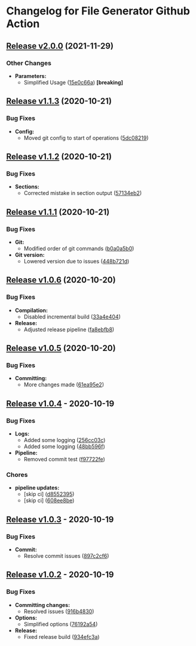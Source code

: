 # Changelog for File Generator Github Action

## [Release v2.0.0](https://github.com/danpetitt/changelog-file-generator/releases/tag/v2.0.0) (2021-11-29)

### Other Changes

* **Parameters:**
  * Simplified Usage ([15e0c66a](https://github.com/danpetitt/changelog-file-generator/commit/15e0c66a2bc0ed6eebd4c56def0323f8757e3e97)) **[breaking]**


## [Release v1.1.3](https://github.com/danpetitt/changelog-file-generator/releases/tag/v1.1.3) (2020-10-21)

### Bug Fixes

* **Config:**
  * Moved git config to start of operations ([5dc08219](https://github.com/danpetitt/changelog-file-generator/commit/5dc082194d0d51780c129ae035be495a7115dc8a))


## [Release v1.1.2](https://github.com/danpetitt/changelog-file-generator/releases/tag/v1.1.2) (2020-10-21)

### Bug Fixes

* **Sections:**
  * Corrected mistake in section output ([57134eb2](https://github.com/danpetitt/changelog-file-generator/commit/57134eb2cd18bedf65cb9012aff7d6169b018e3e))


## [Release v1.1.1](https://github.com/danpetitt/changelog-file-generator/releases/tag/v1.1.1) (2020-10-21)

### Bug Fixes

* **Git:**
  * Modified order of git commands ([b0a0a5b0](https://github.com/danpetitt/changelog-file-generator/commit/b0a0a5b009f167519bc6110a9c59425b64865dff))
* **Git version:**
  * Lowered version due to issues ([448b721d](https://github.com/danpetitt/changelog-file-generator/commit/448b721d3cfff9acc8e6d9faa257cf8df803d1aa))


## [Release v1.0.6](https://github.com/danpetitt/changelog-file-generator/releases/tag/v1.0.6) (2020-10-20)

### Bug Fixes

* **Compilation:**
  * Disabled incremental build ([33a4e404](https://github.com/danpetitt/changelog-file-generator/commit/33a4e40495facc402cbd715c2d6c1da9a7a12392))
* **Release:**
  * Adjusted release pipeline ([fa8ebfb8](https://github.com/danpetitt/changelog-file-generator/commit/fa8ebfb8cef066ca9d47f159fec12d42ba995ae9))


## [Release v1.0.5](https://github.com/danpetitt/changelog-file-generator/releases/tag/v1.0.5) (2020-10-20)

### Bug Fixes

* **Committing:**
  * More changes made ([61ea95e2](https://github.com/danpetitt/changelog-file-generator/commit/61ea95e29693a568790da081170b000b4a11a431))


## [Release v1.0.4](https://github.com/danpetitt/changelog-file-generator/releases/tag/v1.0.4) - 2020-10-19

### Bug Fixes

* **Logs:**
  * Added some logging ([256cc03c](https://github.com/danpetitt/changelog-file-generator/commit/256cc03c92400e2ea5749679d235ea5c5806d1e9))
  * Added some logging ([48bb596f](https://github.com/danpetitt/changelog-file-generator/commit/48bb596fe3d71754b42e761c4ec60aa930cbc297))
* **Pipeline:**
  * Removed commit test ([f97722fe](https://github.com/danpetitt/changelog-file-generator/commit/f97722fe1c26eb09ff6b6bd5ab7385c6572ac56b))

### Chores

* **pipeline updates:**
  * [skip ci] ([d8552395](https://github.com/danpetitt/changelog-file-generator/commit/d855239548a52517e4489efee6dfeef7624d0f5c))
  * [skip ci] ([608ee8be](https://github.com/danpetitt/changelog-file-generator/commit/608ee8beea0f80e0cc49361b62a55f1168c2a9e2))


## [Release v1.0.3](https://github.com/danpetitt/changelog-file-generator/releases/tag/v1.0.3) - 2020-10-19

### Bug Fixes

* **Commit:**
  * Resolve commit issues ([897c2cf6](https://github.com/danpetitt/changelog-file-generator/commit/897c2cf69a564d3a5f01e805690587a0253d98c1))


## [Release v1.0.2](https://github.com/danpetitt/changelog-file-generator/releases/tag/v1.0.2) - 2020-10-19

### Bug Fixes

* **Committing changes:**
  * Resolved issues ([916b4830](https://github.com/danpetitt/changelog-file-generator/commit/916b4830fbdbce4ceaf3c889e178a981246bda0a))
* **Options:**
  * Simplified options ([76192a54](https://github.com/danpetitt/changelog-file-generator/commit/76192a54d04685ab9206d68ecc7a145e860068a8))
* **Release:**
  * Fixed release build ([934efc3a](https://github.com/danpetitt/changelog-file-generator/commit/934efc3aa80615161da2f1d296b6bc9627177d96))
